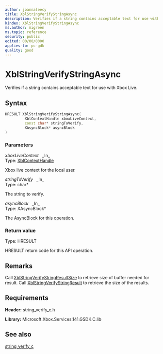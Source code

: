 ```yaml
---
author: joannaleecy
title: XblStringVerifyStringAsync
description: Verifies if a string contains acceptable text for use with Xbox Live.
kindex: XblStringVerifyStringAsync
ms.author: migreen
ms.topic: reference
security: public
edited: 00/00/0000
applies-to: pc-gdk
quality: good
---
```


# XblStringVerifyStringAsync  

Verifies if a string contains acceptable text for use with Xbox Live.  

## Syntax  
  
```cpp
HRESULT XblStringVerifyStringAsync(  
         XblContextHandle xboxLiveContext,  
         const char* stringToVerify,  
         XAsyncBlock* asyncBlock  
)  
```  
  
### Parameters  
  
*xboxLiveContext* &nbsp;&nbsp;\_In\_  
Type: [XblContextHandle](../../types_c/handles/xblcontexthandle.md)  
  
Xbox live context for the local user.  
  
*stringToVerify* &nbsp;&nbsp;\_In\_  
Type: char*  
  
The string to verify.  
  
*asyncBlock* &nbsp;&nbsp;\_In\_  
Type: XAsyncBlock*  
  
The AsyncBlock for this operation.  
  
  
### Return value  
Type: HRESULT
  
HRESULT return code for this API operation.
  
## Remarks  
  
Call [XblStringVerifyStringResultSize](xblstringverifystringresultsize.md) to retrieve size of buffer needed for result. Call [XblStringVerifyStringResult](xblstringverifystringresult.md) to retrieve the size of the results.
  
## Requirements  
  
**Header:** string_verify_c.h
  
**Library:** Microsoft.Xbox.Services.141.GSDK.C.lib
  
## See also  
[string_verify_c](../string_verify_c_members.md)  
  
  